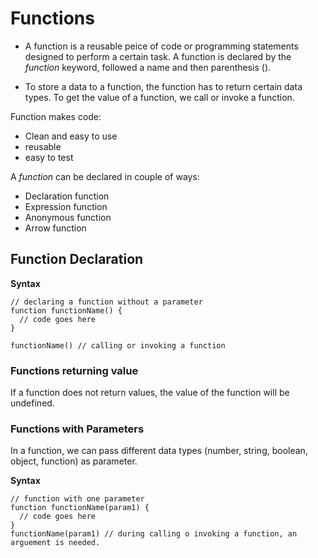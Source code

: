 # Functions
+ A function is a reusable peice of code or programming statements designed to perform a certain task. A function is declared by the *function* keyword, followed a name and then parenthesis ().

+ To store a data to a function, the function has to return certain data types. To get the value of a function, we call or invoke a function.

Function makes code:
- Clean and easy to use
- reusable
- easy to test

A *function* can be declared in couple of ways:
* Declaration function
* Expression function
* Anonymous function
* Arrow function

## Function Declaration
**Syntax**
```
// declaring a function without a parameter
function functionName() {
  // code goes here
}

functionName() // calling or invoking a function
```
### Functions returning value
If a function does not return values, the value of the function will be undefined.

### Functions with Parameters
In a function, we can pass different data types (number, string, boolean, object, function) as parameter.

**Syntax**
```
// function with one parameter
function functionName(param1) {
  // code goes here
}
functionName(param1) // during calling o invoking a function, an arguement is needed.
```
